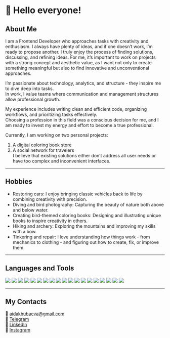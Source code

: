 # 👋 Hello everyone!

## About Me
I am a Frontend Developer who approaches tasks with creativity and enthusiasm. I always have plenty of ideas, and if one doesn’t work, I’m ready to propose another. I truly enjoy the process of finding solutions, discussing, and refining ideas. For me, it’s important to work on projects with a strong concept and aesthetic value, as I want not only to create something meaningful but also to find innovative and unconventional approaches.

I’m passionate about technology, analytics, and structure - they inspire me to dive deep into tasks.  
In work, I value teams where communication and management structures allow professional growth.

My experience includes writing clean and efficient code, organizing workflows, and prioritizing tasks effectively.  
Choosing a profession in this field was a conscious decision for me, and I am ready to invest my energy and effort to become a true professional.

Currently, I am working on two personal projects:
1. A digital coloring book store  
2. A social network for travelers  
   I believe that existing solutions either don’t address all user needs or have too complex and inconvenient interfaces.

---

## Hobbies
- Restoring cars: I enjoy bringing classic vehicles back to life by combining creativity with precision.  
- Diving and bird photography: Capturing the beauty of nature both above and below water.  
- Creating bird-themed coloring books: Designing and illustrating unique books to inspire creativity in others.  
- Hiking and archery: Exploring the mountains and improving my skills with a bow.  
- Tinkering and repair: I love understanding how things work - from mechanics to clothing - and figuring out how to create, fix, or improve them.

---

## Languages and Tools  
<p align="left">
  <img src="https://img.shields.io/badge/React-%2361DAFB.svg?style=for-the-badge&logo=react&logoColor=black" />
  <img src="https://img.shields.io/badge/React%20Native-%2361DAFB.svg?style=for-the-badge&logo=react&logoColor=black" />
  <img src="https://img.shields.io/badge/React%20Router-%23CA4245.svg?style=for-the-badge&logo=react-router&logoColor=white" />
  <img src="https://img.shields.io/badge/JavaScript-%23F7DF1E.svg?style=for-the-badge&logo=javascript&logoColor=black" />
  <img src="https://img.shields.io/badge/HTML5-%23E34F26.svg?style=for-the-badge&logo=html5&logoColor=white" />
  <img src="https://img.shields.io/badge/CSS3-%231572B6.svg?style=for-the-badge&logo=css3&logoColor=white" />
  <img src="https://img.shields.io/badge/Webpack-%238DD6F9.svg?style=for-the-badge&logo=webpack&logoColor=black" />
  <img src="https://img.shields.io/badge/Figma-%23F24E1E.svg?style=for-the-badge&logo=figma&logoColor=white" />
  <img src="https://img.shields.io/badge/Node.js-%23339933.svg?style=for-the-badge&logo=node.js&logoColor=white" />
  <img src="https://img.shields.io/badge/TypeScript-%23007ACC.svg?style=for-the-badge&logo=typescript&logoColor=white" />
  <img src="https://img.shields.io/badge/Redux-%23764ABC.svg?style=for-the-badge&logo=redux&logoColor=white" />
  <img src="https://img.shields.io/badge/Git-%23F05032.svg?style=for-the-badge&logo=git&logoColor=white" />
  <img src="https://img.shields.io/badge/Adobe%20Illustrator-%23FF9A00.svg?style=for-the-badge&logo=adobeillustrator&logoColor=white" />
  <img src="https://img.shields.io/badge/Adobe%20Photoshop-%2331A8FF.svg?style=for-the-badge&logo=adobephotoshop&logoColor=white" />
  <img src="https://img.shields.io/badge/Adobe%20InDesign-%23FF3366.svg?style=for-the-badge&logo=adobeindesign&logoColor=white" />
  <img src="https://img.shields.io/badge/Adobe%20Premiere%20Pro-%239999FF.svg?style=for-the-badge&logo=adobepremierepro&logoColor=white" />
  <img src="https://img.shields.io/badge/Canva-%2300C4CC.svg?style=for-the-badge&logo=canva&logoColor=white" />
   <img src="https://img.shields.io/badge/Jest-%23C21325.svg?style=for-the-badge&logo=jest&logoColor=white" />
  <img src="https://img.shields.io/badge/Cypress-%2317202C.svg?style=for-the-badge&logo=cypress&logoColor=white" />
</p>

---

## My Contacts  
📧 [aidakhubaeva@gmail.com](mailto:aidakhubaeva@gmail.com)  
📱 [Telegram](https://t.me/AidaKhubaeva)  
🔗 [LinkedIn](https://www.linkedin.com/in/aida-khubaeva-aa6b3b254/)  
📸 [Instagram](https://www.instagram.com/aida.khubaeva/?igsh=MXU2d3UzOTRvaW05bA%3D%3D&utm_source=qr)  
